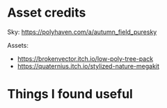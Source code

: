 # Asset credits

Sky: https://polyhaven.com/a/autumn_field_puresky

Assets:
- https://brokenvector.itch.io/low-poly-tree-pack
- https://quaternius.itch.io/stylized-nature-megakit

# Things I found useful